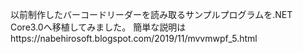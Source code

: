以前制作したバーコードリーダーを読み取るサンプルプログラムを.NET Core3.0へ移植してみました。
簡単な説明はhttps://nabehirosoft.blogspot.com/2019/11/mvvmwpf_5.html
